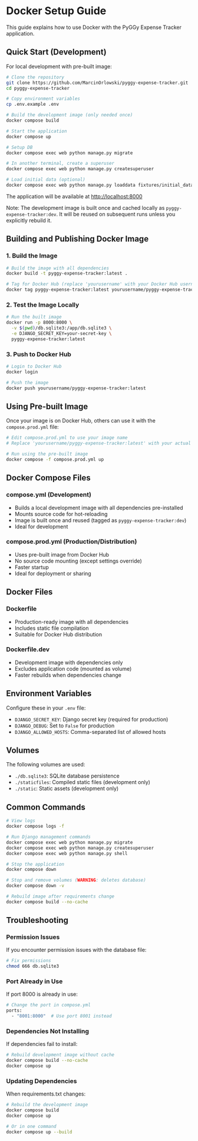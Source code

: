# Docker Setup Guide

This guide explains how to use Docker with the PyGGy Expense Tracker application.

## Quick Start (Development)

For local development with pre-built image:

```bash
# Clone the repository
git clone https://github.com/MarcinOrlowski/pyggy-expense-tracker.git
cd pyggy-expense-tracker

# Copy environment variables
cp .env.example .env

# Build the development image (only needed once)
docker compose build

# Start the application
docker compose up

# Setup DB
docker compose exec web python manage.py migrate

# In another terminal, create a superuser
docker compose exec web python manage.py createsuperuser

# Load initial data (optional)
docker compose exec web python manage.py loaddata fixtures/initial_data.json
```

The application will be available at <http://localhost:8000>

Note: The development image is built once and cached locally as `pyggy-expense-tracker:dev`.
It will be reused on subsequent runs unless you explicitly rebuild it.

## Building and Publishing Docker Image

### 1. Build the Image

```bash
# Build the image with all dependencies
docker build -t pyggy-expense-tracker:latest .

# Tag for Docker Hub (replace 'yourusername' with your Docker Hub username)
docker tag pyggy-expense-tracker:latest yourusername/pyggy-expense-tracker:latest
```

### 2. Test the Image Locally

```bash
# Run the built image
docker run -p 8000:8000 \
  -v $(pwd)/db.sqlite3:/app/db.sqlite3 \
  -e DJANGO_SECRET_KEY=your-secret-key \
  pyggy-expense-tracker:latest
```

### 3. Push to Docker Hub

```bash
# Login to Docker Hub
docker login

# Push the image
docker push yourusername/pyggy-expense-tracker:latest
```

## Using Pre-built Image

Once your image is on Docker Hub, others can use it with the `compose.prod.yml` file:

```bash
# Edit compose.prod.yml to use your image name
# Replace 'yourusername/pyggy-expense-tracker:latest' with your actual image

# Run using the pre-built image
docker compose -f compose.prod.yml up
```

## Docker Compose Files

### compose.yml (Development)

- Builds a local development image with all dependencies pre-installed
- Mounts source code for hot-reloading
- Image is built once and reused (tagged as `pyggy-expense-tracker:dev`)
- Ideal for development

### compose.prod.yml (Production/Distribution)

- Uses pre-built image from Docker Hub
- No source code mounting (except settings override)
- Faster startup
- Ideal for deployment or sharing

## Docker Files

### Dockerfile

- Production-ready image with all dependencies
- Includes static file compilation
- Suitable for Docker Hub distribution

### Dockerfile.dev

- Development image with dependencies only
- Excludes application code (mounted as volume)
- Faster rebuilds when dependencies change

## Environment Variables

Configure these in your `.env` file:

- `DJANGO_SECRET_KEY`: Django secret key (required for production)
- `DJANGO_DEBUG`: Set to `False` for production
- `DJANGO_ALLOWED_HOSTS`: Comma-separated list of allowed hosts

## Volumes

The following volumes are used:

- `./db.sqlite3`: SQLite database persistence
- `./staticfiles`: Compiled static files (development only)
- `./static`: Static assets (development only)

## Common Commands

```bash
# View logs
docker compose logs -f

# Run Django management commands
docker compose exec web python manage.py migrate
docker compose exec web python manage.py createsuperuser
docker compose exec web python manage.py shell

# Stop the application
docker compose down

# Stop and remove volumes (WARNING: deletes database)
docker compose down -v

# Rebuild image after requirements change
docker compose build --no-cache
```

## Troubleshooting

### Permission Issues

If you encounter permission issues with the database file:

```bash
# Fix permissions
chmod 666 db.sqlite3
```

### Port Already in Use

If port 8000 is already in use:

```bash
# Change the port in compose.yml
ports:
  - "8001:8000"  # Use port 8001 instead
```

### Dependencies Not Installing

If dependencies fail to install:

```bash
# Rebuild development image without cache
docker compose build --no-cache
docker compose up
```

### Updating Dependencies

When requirements.txt changes:

```bash
# Rebuild the development image
docker compose build
docker compose up

# Or in one command
docker compose up --build
```
